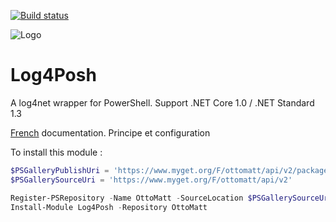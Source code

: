 ﻿[![Build status](https://github.com/LaurentDardenne/Log4Posh/actions/workflows/Build.yml/badge.svg)](https://github.com/LaurentDardenne/Log4Posh/actions/workflows/Build.yml)

![Logo](http://ottomatt.pagesperso-orange.fr/Data/Log4Posh.jpg)
# Log4Posh
A log4net wrapper for PowerShell. Support .NET Core 1.0 / .NET Standard 1.3

[French](https://github.com/LaurentDardenne/Log4Posh/blob/master/src/fr-FR/about_Log4Posh.md) documentation. Principe et configuration

To install this module :
```Powershell
$PSGalleryPublishUri = 'https://www.myget.org/F/ottomatt/api/v2/package'
$PSGallerySourceUri = 'https://www.myget.org/F/ottomatt/api/v2'

Register-PSRepository -Name OttoMatt -SourceLocation $PSGallerySourceUri -PublishLocation $PSGalleryPublishUri #-InstallationPolicy Trusted
Install-Module Log4Posh -Repository OttoMatt
```